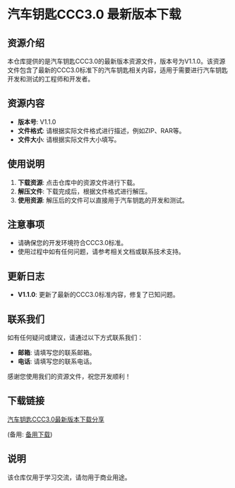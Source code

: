# 汽车钥匙CCC3.0 最新版本下载

## 资源介绍

本仓库提供的是汽车钥匙CCC3.0的最新版本资源文件，版本号为V1.1.0。该资源文件包含了最新的CCC3.0标准下的汽车钥匙相关内容，适用于需要进行汽车钥匙开发和测试的工程师和开发者。

## 资源内容

- **版本号**: V1.1.0
- **文件格式**: 请根据实际文件格式进行描述，例如ZIP、RAR等。
- **文件大小**: 请根据实际文件大小填写。

## 使用说明

1. **下载资源**: 点击仓库中的资源文件进行下载。
2. **解压文件**: 下载完成后，根据文件格式进行解压。
3. **使用资源**: 解压后的文件可以直接用于汽车钥匙的开发和测试。

## 注意事项

- 请确保您的开发环境符合CCC3.0标准。
- 使用过程中如有任何问题，请参考相关文档或联系技术支持。

## 更新日志

- **V1.1.0**: 更新了最新的CCC3.0标准内容，修复了已知问题。

## 联系我们

如有任何疑问或建议，请通过以下方式联系我们：

- **邮箱**: 请填写您的联系邮箱。
- **电话**: 请填写您的联系电话。

感谢您使用我们的资源文件，祝您开发顺利！

## 下载链接
[汽车钥匙CCC3.0最新版本下载分享](https://pan.quark.cn/s/ddfc2044b94b) 

(备用: [备用下载](https://pan.baidu.com/s/1F_MfbfeNUsClrk0iW53wgg?pwd=1234))

## 说明

该仓库仅用于学习交流，请勿用于商业用途。
